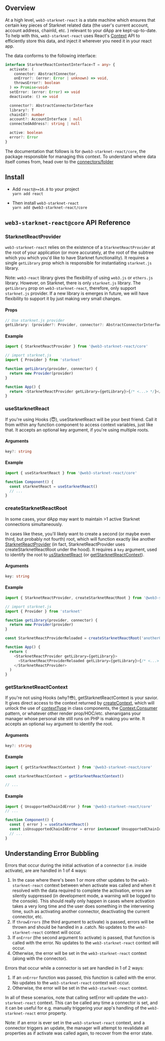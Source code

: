 ## Overview

At a high level, `web3-starknet-react` is a state machine which ensures that certain key pieces of Starknet related data (the user's current account, account address, chainId, etc. ) relevant to your dApp are kept-up-to-date. To help with this, `web3-starknet-react` uses React's [Context](https://reactjs.org/docs/context.html) API to efficiently store this data, and inject it wherever you need it in your react app.

The data conforms to the following interface:

```typescript
interface StarknetReactContextInterface<T = any> {
  activate: (
    connector: AbstractConnector,
    onError?: (error: Error | unknown) => void,
    throwsError?: boolean
  ) => Promise<void>
  setError: (error: Error) => void
  deactivate: () => void

  connector?: AbstractConnectorInterface
  library?: T
  chainId?: number
  account?: AccountInterface | null
  connectedAddress?: string | null

  active: boolean
  error?: Error
}
```

The documentation that follows is for `@web3-starknet-react/core`, the package responsible for managing this context. To understand where data itself comes from, head over to the [connectors/folder](connectors/)

## Install

- Add `react@>=16.8` to your project \
  `yarn add react`

- Then install `web3-starknet-react` \
  `yarn add @web3-starknet-react/core`

## `web3-starknet-react@core` API Reference

### StarknetReactProvider

`web3-starknet-react` relies on the existence of a `StarknetReactProvider` at the root of your application (or more accurately, at the root of the subtree which you which you'd like to have Starknet functionality). It requires a single `getLibrary` prop which is responsible for instantiating `starknet.js` library.

Note: `web3-react` library gives the flexibility of using `web3.js` or `ethers.js` library. However, on Starknet, there is only `starknet.js` library. The `getLibrary` prop on `web3-starknet-react`, therefore, only support `starknet.js` provider. If a new library is emerges in future, we will have flexibility to support it by just making very small changes.

#### Props

```typescript
// Use starknet.js provider
getLibrary: (provider?: Provider, connector?: AbstractConnectorInterface) => any
```

#### Example

```javascript
import { StarknetReactProvider } from '@web3-starknet-react/core'

// import starknet.js
import { Provider } from 'starknet'

function getLibrary(provider, connector) {
  return new Provider(provider)
}

function App() {
  return <StarknetReactProvider getLibrary={getLibrary}>{/* <...> */}</StarknetReactProvider>
}
```

### useStarknetReact

If you're using Hooks (😇), useStarknetReact will be your best friend. Call it from within any function component to access context variables, just like that. It accepts an optional key argument, if you're using multiple roots.

#### Arguments

```typescript
key?: string
```

#### Example

```javascript
import { useStarknetReact } from '@web3-starknet-react/core'

function Component() {
  const starknetReact = useStarknetReact()
  // ...
}
```

### createStarknetReactRoot

In some cases, your dApp may want to maintain >1 active Starknet connections simultaneously.

In cases like these, you'll likely want to create a second (or maybe even third, but probably not fourth) root, which will function exactly like another [StarknetReactProvider](#starknetreactprovider) (in fact, StarknetReactProvider uses createStarknetReactRoot under the hood). It requires a `key` argument, used to identify the root to [usStarknetReact](#usestarknetreact) (or [getStarknetReactContext](#getstarknetreactcontext)).

#### Arguments

```typescript
key: string
```

#### Example

```javascript
import { StarknetReactProvider, createStarknetReactRoot } from '@web3-starknet-react/core'

// import starknet.js
import { Provider } from 'starknet'

function getLibrary(provider, connector) {
  return new Provider(provider)
}

const StarknetReactProviderReloaded = createStarknetReactRoot('anotherOne')

function App() {
  return (
    <StarknetReactProvider getLibrary={getLibrary}>
      <StarknetReactProviderReloaded getLibrary={getLibrary}>{/* <...> */}</StarknetReactProviderReloaded>
    </StarknetReactProvider>
  )
}
```

### getStarknetReactContext

If you're not using Hooks (why?😳), getStarknetReactContext is your savior. It gives direct access to the context returned by [createContext](https://reactjs.org/docs/context.html#reactcreatecontext), which will unlock the use of [contextType](https://reactjs.org/docs/context.html#classcontexttype) in class components, the [Context.Consumer](https://reactjs.org/docs/context.html#contextconsumer) pattern, or whatever other render prop/HOC/etc. shenanigans your manager whose personal site still runs on PHP is making you write. It accepts an optional `key` argument to identify the root.

#### Arguments

```typescript
key?: string
```

#### Example

```javascript
import { getStarknetReactContext } from '@web3-starknet-react/core'

const starknetReactContext = getStarknetReactContext()

// ...
```

#### Example

```javascript
import { UnsupportedChainIdError } from '@web3-starknet-react/core'
// ...

function Component() {
  const { error } = useStarknetReact()
  const isUnsupportedChainIdError = error instanceof UnsupportedChainIdError
  // ...
}
```

## Understanding Error Bubbling

Errors that occur during the initial activation of a connector (i.e. inside activate), are are handled in 1 of 4 ways:

1. In the case where there's been 1 or more other updates to the `web3-starknet-react` context between when activate was called and when it resolved with the data required to complete the activation, errors are silently suppressed (in development mode, a warning will be logged to the console). This should really only happen in cases where activation takes a very long time and the user does something in the intervening time, such as activating another connector, deactivating the current connector, etc.
2. If `throwErrors` (the third argument to activate) is passed, errors will be thrown and should be handled in a .catch. No updates to the `web3-starknet-react` context will occur.
3. If `onError` (the second argument to activate) is passed, that function is called with the error. No updates to the `web3-starknet-react` context will occur.
4. Otherwise, the error will be set in the `web3-starknet-react` context (along with the connector).

Errors that occur while a connector is set are handled in 1 of 2 ways:

1. If an `onError` function was passed, this function is called with the error. No updates to the `web3-starknet-react` context will occur.
2. Otherwise, the error will be set in the `web3-starknet-react` context.

In all of these scenarios, note that calling setError will update the `web3-starknet-react` context. This can be called any time a connector is set, and it can be useful for e.g. manually triggering your app's handling of the `web3-starknet-react` error property.

Note: if an error is ever set in the `web3-starknet-react` context, and a connector triggers an update, the manager will attempt to revalidate all properties as if activate was called again, to recover from the error state.
